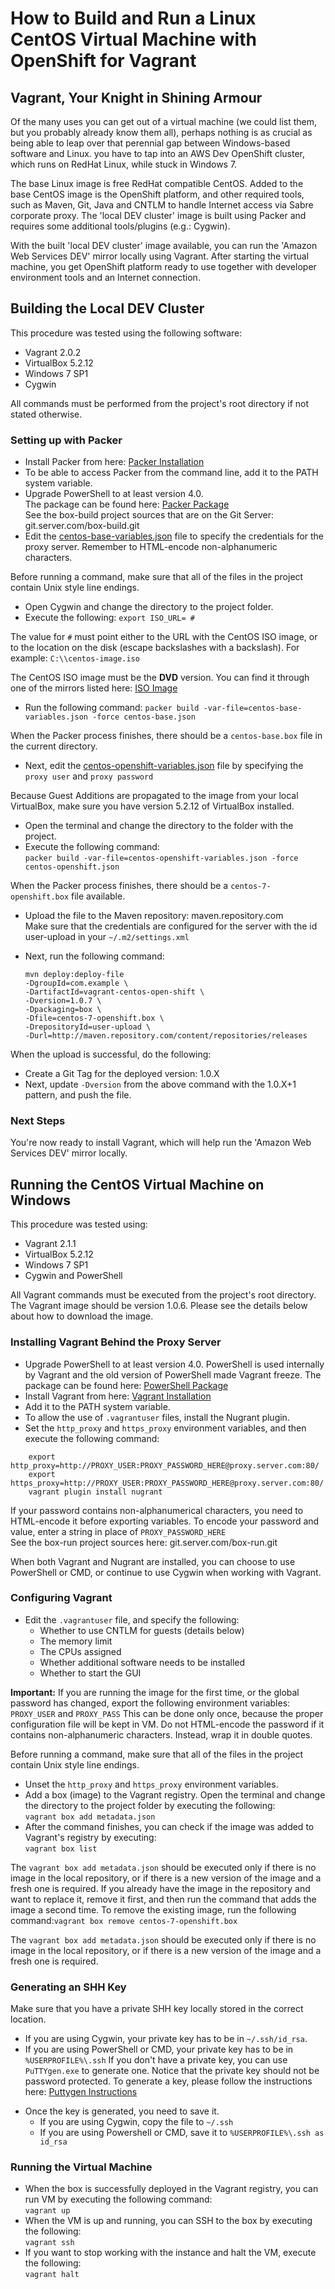 # How to Build and Run a Linux CentOS Virtual Machine with OpenShift for Vagrant

## Vagrant, Your Knight in Shining Armour

Of the many uses you can get out of a virtual machine (we could list them, but you probably already know them all), perhaps nothing is as crucial as being able to leap over that perennial gap between Windows-based software and Linux. you have to tap into an AWS Dev OpenShift cluster, which runs on RedHat Linux, while stuck in Windows 7. 

The base Linux image is free RedHat compatible CentOS. Added to the base CentOS image is the OpenShift platform, and other required tools, such as Maven, Git, Java and CNTLM to handle Internet access via Sabre corporate proxy. The 'local DEV cluster' image is built using Packer and requires some additional tools/plugins (e.g.: Cygwin).

With the built 'local DEV cluster' image available, you can run the 'Amazon Web Services DEV' mirror locally using Vagrant. After starting the virtual machine, you get OpenShift platform ready to use together with developer environment tools and an Internet connection.

## Building the Local DEV Cluster

This procedure was tested using the following software:

- Vagrant 2.0.2
- VirtualBox 5.2.12
- Windows 7 SP1
- Cygwin

All commands must be performed from the project's root directory if not stated otherwise.

### Setting up with Packer

- Install Packer from here: [Packer Installation](https://www.packer.io) 
- To be able to access Packer from the command line, add it to the PATH system variable.
- Upgrade PowerShell to at least version 4.0.    
The package can be found here: [Packer Package](https://www.microsoft.com/en-us/download/details.aspx?id=40855)    
See the box-build project sources that are on the Git Server: git.server.com/box-build.git
- Edit the [centos-base-variables.json](centos-base-variables.json) file to specify the credentials for the proxy server. Remember to HTML-encode non-alphanumeric characters.

Before running a command, make sure that all of the files in the project contain Unix style line endings.

- Open Cygwin and change the directory to the project folder.
- Execute the following: `export ISO_URL= #`
       
The value for `#` must point either to the URL with the CentOS ISO image, or to the location on the disk (escape backslashes with a backslash). For example: `C:\\centos-image.iso` 

The CentOS ISO image must be the **DVD** version. You can find it through one of the mirrors listed here: [ISO Image](http://isoredirect.centos.org/centos/7/isos/x86_64)

- Run the following command: 
`packer build -var-file=centos-base-variables.json -force centos-base.json`

When the Packer process finishes, there should be a `centos-base.box` file in the current directory.

- Next, edit the [centos-openshift-variables.json](centos-openshift-variables.json) file by specifying the `proxy user` and `proxy password`

Because Guest Additions are propagated to the image from your local VirtualBox, make sure you have version 5.2.12 of VirtualBox installed. 

- Open the terminal and change the directory to the folder with the project.
- Execute the following command:    
`packer build -var-file=centos-openshift-variables.json -force centos-openshift.json`

When the Packer process finishes, there should be a `centos-7-openshift.box` file available.

- Upload the file to the Maven repository: maven.repository.com    
Make sure that the credentials are configured for the server with the id user-upload in your `~/.m2/settings.xml`
- Next, run the following command:

    ```
    mvn deploy:deploy-file 
    -DgroupId=com.example \      
    -DartifactId=vagrant-centos-open-shift \    
    -Dversion=1.0.7 \      
    -Dpackaging=box \        
    -Dfile=centos-7-openshift.box \      
    -DrepositoryId=user-upload \      
    -Durl=http://maven.repository.com/content/repositories/releases
    ```     
    
When the upload is successful, do the following:

- Create a Git Tag for the deployed version: 1.0.X
- Next, update `-Dversion` from the above command with the 1.0.X+1 pattern, and push the file.

### Next Steps
You're now ready to install Vagrant, which will help run the 'Amazon Web Services DEV' mirror locally.


## Running the CentOS Virtual Machine on Windows

This procedure was tested using:

- Vagrant 2.1.1
- VirtualBox 5.2.12
- Windows 7 SP1
- Cygwin and PowerShell     

 All Vagrant commands must be executed from the project's root directory. The Vagrant image should be version 1.0.6. Please see the details below about how to download the image.


### Installing Vagrant Behind the Proxy Server

- Upgrade PowerShell to at least version 4.0. PowerShell is used internally by Vagrant and the old version of PowerShell made Vagrant freeze. The package can be found here: [PowerShell Package](https://www.microsoft.com/en-us/download/details.aspx?id=40855)   
- Install Vagrant from here: [Vagrant Installation](https://www.vagrantup.com/downloads.html) 
- Add it to the PATH system variable.
- To allow the use of `.vagrantuser` files, install the Nugrant plugin. 
- Set the `http_proxy` and `https_proxy` environment variables, and then execute the following command:

```
    export http_proxy=http://PROXY_USER:PROXY_PASSWORD_HERE@proxy.server.com:80/
    export https_proxy=http://PROXY_USER:PROXY_PASSWORD_HERE@proxy.server.com:80/
    vagrant plugin install nugrant
```
If your password contains non-alphanumerical characters, you need to HTML-encode it before exporting variables. 
To encode your password and value, enter a string in place of `PROXY_PASSWORD_HERE`     
See the box-run project sources here: git.server.com/box-run.git

When both Vagrant and Nugrant are installed, you can choose to use PowerShell or CMD, or continue to use Cygwin when working with Vagrant.

### Configuring Vagrant

- Edit the `.vagrantuser` file, and specify the following:
  * Whether to use CNTLM for guests (details below) 
  * The memory limit
  * The CPUs assigned
  * Whether additional software needs to be installed
  * Whether to start the GUI

**Important:** If you are running the image for the first time, or the global password has changed, export the following environment variables:
`PROXY_USER` and `PROXY_PASS` 
This can be done only once, because the proper configuration file will be kept in VM. Do not HTML-encode the password if it contains non-alphanumeric characters. Instead, wrap it in double quotes.

Before running a command, make sure that all of the files in the project contain Unix style line endings.
- Unset the ``http_proxy`` and ``https_proxy`` environment variables.
- Add a box (image) to the Vagrant registry. Open the terminal and change the directory to the project folder by executing the following:     
`vagrant box add metadata.json`
- After the command finishes, you can check if the image was added to Vagrant's registry by executing:    
`vagrant box list`

The `vagrant box add metadata.json` should be executed only if there is no image in the local repository, or if there is a new version of the image and a fresh one is required. If you already have the image in the repository and want to replace it, remove it first, and then run the command that adds the image a second time. To remove the existing image, run the following command:`vagrant box remove centos-7-openshift.box`

The `vagrant box add metadata.json` should be executed only if there is no image in the local repository, or if there is a new version of the image and a fresh one is required.

### Generating an SHH Key

Make sure that you have a private SHH key locally stored in the correct location. 
  * If you are using Cygwin, your private key has to be in `~/.ssh/id_rsa`. 
  * If you are using PowerShell or CMD, your private key has to be in `%USERPROFILE%\.ssh`
If you don't have a private key, you can use `PuTTYgen.exe` to generate one. Notice that the private key should not be password protected.
To generate a key, please follow the instructions here: [Puttygen Instructions](https://www.ssh.com/ssh/putty/windows/puttygen) 
- Once the key is generated, you need to save it. 
  * If you are using Cygwin, copy the file to `~/.ssh`
  * If you are using Powershell or CMD, save it to `%USERPROFILE%\.ssh as id_rsa`

### Running the Virtual Machine

- When the box is successfully deployed in the Vagrant registry, you can run VM by executing the following command:    
`vagrant up` 
- When the VM is up and running, you can SSH to the box by executing the following:    
`vagrant ssh`
- If you want to stop working with the instance and halt the VM, execute the following:    
`vagrant halt`



